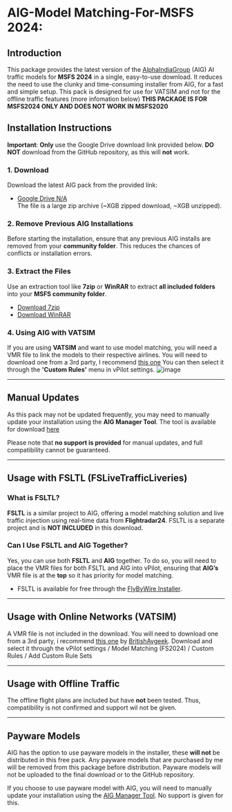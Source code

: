 # AIG-Model Matching-For-MSFS 2024: 

## Introduction

This package provides the latest version of the [AlphaIndiaGroup](https://www.alpha-india.net) (AIG) AI traffic models for **MSFS 2024** in a single, easy-to-use download. It reduces the need to use the clunky and time-consuming installer from AIG, for a fast and simple setup.
This pack is designed for use for VATSIM and not for the offline traffic features (more infomation below)
**THIS PACKAGE IS FOR MSFS2024 ONLY AND DOES NOT WORK IN MSFS2020**

## Installation Instructions

**Important**: **Only** use the Google Drive download link provided below. **DO NOT** download from the GitHub repository, as this will **not** work.

### 1. **Download**
   Download the latest AIG pack from the provided link:
   - [Google Drive N/A]()  
     The file is a large zip archive (~XGB zipped download, ~XGB unzipped).

### 2. **Remove Previous AIG Installations**
   Before starting the installation, ensure that any previous AIG installs are removed from your **community folder**. This reduces the chances of conflicts or installation errors.

### 3. **Extract the Files**
   Use an extraction tool like **7zip** or **WinRAR** to extract **all included folders** into your **MSFS community folder**.
   - [Download 7zip](https://www.7-zip.org/)
   - [Download WinRAR](https://www.win-rar.com/)

### 4. **Using AIG with VATSIM**
   If you are using **VATSIM** and want to use model matching, you will need a VMR file to link the models to their respective airlines. You will need to download one from a 3rd party, I recommend [this one](https://flightsim.to/file/23365/full-vatsim-aig-beta-model-matching) 
   You can then select it through the **'Custom Rules'** menu in vPilot settings. 
   ![image](https://github.com/user-attachments/assets/fad52638-a512-4d89-9ece-5569a06fedad)

---

## Manual Updates

As this pack may not be updated frequently, you may need to manually update your installation using the **AIG Manager Tool**. The tool is available for download [here](https://www.alpha-india.net/software/)

Please note that **no support is provided** for manual updates, and full compatibility cannot be guaranteed.

---

## Usage with FSLTL (FSLiveTrafficLiveries)

### What is FSLTL?

**FSLTL**  is a similar project to AIG, offering a model matching solution and live traffic injection using real-time data from **Flightradar24**. FSLTL is a separate project and is **NOT INCLUDED** in this download.

### Can I Use FSLTL and AIG Together?

Yes, you can use both **FSLTL** and **AIG** together. To do so, you will need to place the VMR files for both FSLTL and AIG into vPilot, ensuring that **AIG’s** VMR file is at the **top** so it has priority for model matching.

- FSLTL is available for free through the [FlyByWire Installer](https://api.flybywiresim.com/installer).

---

## Usage with Online Networks (VATSIM)

A VMR file is not included in the download. You will need to download one from a 3rd party, i recommend [this one](https://flightsim.to/file/23365/full-vatsim-aig-beta-model-matching) by [BritishAvgeek](https://www.youtube.com/@BritishAvgeek). 
Download and select it through the vPilot settings / Model Matching (FS2024) / Custom Rules / Add Custom Rule Sets

---

## Usage with Offline Traffic

The offline flight plans are included but have **not** been tested. Thus, compatibility is not confirmed and support wil not be given.

---

## Payware Models
AIG has the option to use payware  models in the installer, these **will not** be distributed in this free pack. Any payware models that are purchased by me will be removed from this package before distribution. Payware models will not be uploaded to the final download or to the GitHub repository.

If you choose to use payware model with AIG, you will need to manually update your installation using the [AIG Manager Tool](https://www.alpha-india.net/software/). No support is given for this.
